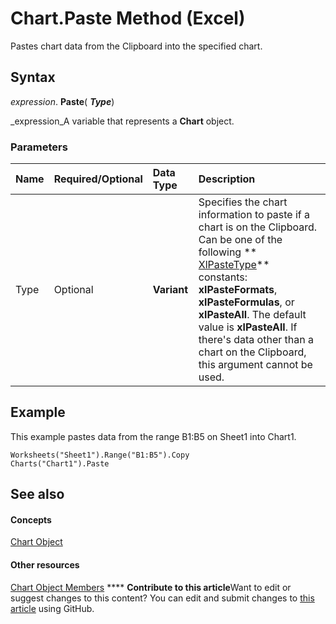 
# Chart.Paste Method (Excel)

Pastes chart data from the Clipboard into the specified chart.


## Syntax

 _expression_. **Paste**( **_Type_**)

 _expression_A variable that represents a  **Chart** object.


### Parameters



|**Name**|**Required/Optional**|**Data Type**|**Description**|
|:-----|:-----|:-----|:-----|
|Type|Optional| **Variant**|Specifies the chart information to paste if a chart is on the Clipboard. Can be one of the following  ** [XlPasteType](a60202d9-b380-ed88-b7d8-66bf34e032a5.md)** constants: **xlPasteFormats**,  **xlPasteFormulas**, or  **xlPasteAll**. The default value is  **xlPasteAll**. If there's data other than a chart on the Clipboard, this argument cannot be used.|

## Example

This example pastes data from the range B1:B5 on Sheet1 into Chart1.


```
Worksheets("Sheet1").Range("B1:B5").Copy 
Charts("Chart1").Paste
```


## See also


#### Concepts


 [Chart Object](179c32ce-49bd-6f36-ea12-89fb5443f3ea.md)
#### Other resources


 [Chart Object Members](a3f8ac44-02d6-6f3f-b5e0-23f4bd5d6baf.md)
****   **Contribute to this article**Want to edit or suggest changes to this content? You can edit and submit changes to  [this article](https://github.com/jhershey00/VBA_Excel_Test/OpenXMLCon/articles/e34d3d30-39f8-dbd4-1a39-d3ef9f84e0f4.md) using GitHub.


